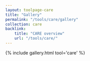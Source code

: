 ```yaml
---
layout: toolpage-care
title: "Gallery"
permalink: "/tools/care/gallery"
collection: care
backlink:
    title: "CARE overview"
    url: "/tools/care/"
---
```

{% include gallery.html tool='care' %}